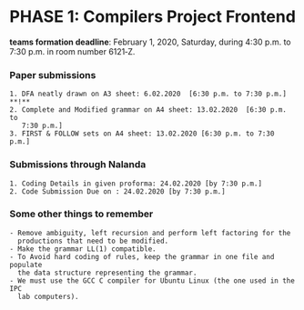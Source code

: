 # PHASE 1: Compilers Project Frontend

**teams formation deadline**: February 1, 2020, Saturday, during 4:30 p.m. to
                              7:30 p.m. in room number 6121‐Z.

### Paper submissions
    1. DFA neatly drawn on A3 sheet: 6.02.2020  [6:30 p.m. to 7:30 p.m.] **!**
    2. Complete and Modified grammar on A4 sheet: 13.02.2020  [6:30 p.m. to
       7:30 p.m.]
    3. FIRST & FOLLOW sets on A4 sheet: 13.02.2020 [6:30 p.m. to 7:30 p.m.]

### Submissions through Nalanda
    1. Coding Details in given proforma: 24.02.2020 [by 7:30 p.m.]
    2. Code Submission Due on : 24.02.2020 [by 7:30 p.m.]

### Some other things to remember
    - Remove ambiguity, left recursion and perform left factoring for the
      productions that need to be modified.
    - Make the grammar LL(1) compatible.
    - To Avoid hard coding of rules, keep the grammar in one file and populate
      the data structure representing the grammar.
    - We must use the GCC C compiler for Ubuntu Linux (the one used in the IPC
      lab computers).

